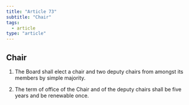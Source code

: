 ```yaml
---
title: "Article 73"
subtitle: "Chair"
tags:
  - article
type: "article"
---
```

## Chair

1. The Board shall elect a chair and two deputy chairs from amongst its members by simple majority.

2. The term of office of the Chair and of the deputy chairs shall be five years and be renewable once.
